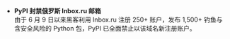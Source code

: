 - **PyPI 封禁俄罗斯 Inbox.ru 邮箱**  
  由于 6 月 9 日以来黑客利用 Inbox.ru 注册 250+ 账户，发布 1,500+ 钓鱼与含安全风险的 Python 包，PyPI 已全面禁止以该域名新注册账户。